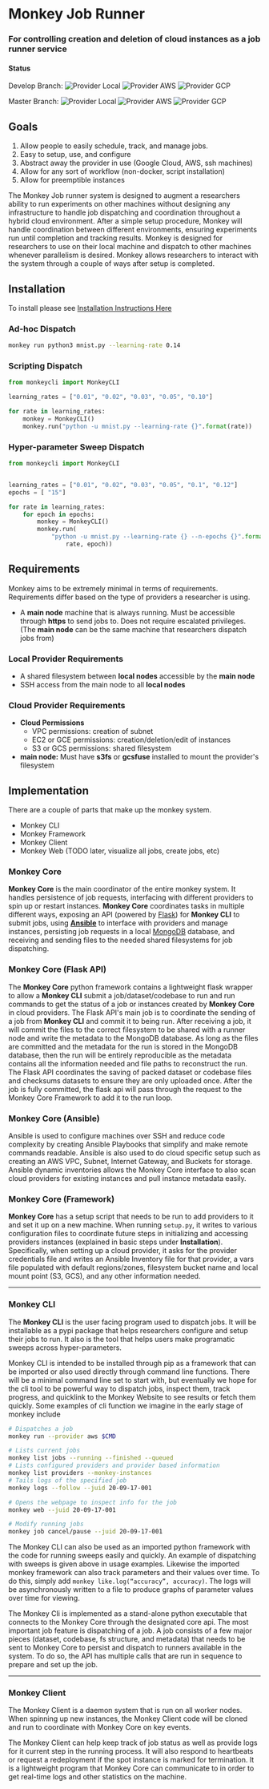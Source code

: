 #  Monkey Job Runner

### For controlling creation and deletion of cloud instances as a job runner service

#### Status
Develop Branch:
![Provider Local](https://github.com/Improbable-AI/monkey-job-runner/workflows/Provider%20Local/badge.svg?branch=actions)
![Provider AWS](https://github.com/Improbable-AI/monkey-job-runner/workflows/Provider%20AWS/badge.svg?branch=develop)
![Provider GCP](https://github.com/Improbable-AI/monkey-job-runner/workflows/Provider%20GCP/badge.svg?branch=develop)

Master Branch:
![Provider Local](https://github.com/Improbable-AI/monkey-job-runner/workflows/Provider%20Local/badge.svg?branch=master)
![Provider AWS](https://github.com/Improbable-AI/monkey-job-runner/workflows/Provider%20AWS/badge.svg?branch=master)
![Provider GCP](https://github.com/Improbable-AI/monkey-job-runner/workflows/Provider%20GCP/badge.svg?branch=master)
## Goals

1. Allow people to easily schedule, track, and manage jobs.
2. Easy to setup, use, and configure
3. Abstract away the provider in use (Google Cloud, AWS, ssh machines)
4. Allow for any sort of workflow (non-docker, script installation)
5. Allow for preemptible instances


The Monkey Job runner system is designed to augment a researchers ability to run experiments on other machines without designing any infrastructure to handle job dispatching and coordination throughout a hybrid cloud environment.  After a simple setup procedure, Monkey will handle coordination between different environments, ensuring experiments run until completion and tracking results.  Monkey is designed for researchers to use on their local machine and dispatch to other machines whenever parallelism is desired.  Monkey allows researchers to interact with the system through a couple of ways after setup is completed.

## Installation
To install please see [Installation Instructions Here](INSTALLATION.md)

### Ad-hoc Dispatch

```bash
monkey run python3 mnist.py --learning-rate 0.14
```

### Scripting Dispatch

```python
from monkeycli import MonkeyCLI

learning_rates = ["0.01", "0.02", "0.03", "0.05", "0.10"]

for rate in learning_rates:
    monkey = MonkeyCLI()
    monkey.run("python -u mnist.py --learning-rate {}".format(rate))
```

### Hyper-parameter Sweep Dispatch

```python
from monkeycli import MonkeyCLI


learning_rates = ["0.01", "0.02", "0.03", "0.05", "0.1", "0.12"]
epochs = [ "15"]

for rate in learning_rates:
    for epoch in epochs:
        monkey = MonkeyCLI()
        monkey.run(
            "python -u mnist.py --learning-rate {} --n-epochs {}".format(
                rate, epoch))
```

## Requirements

Monkey aims to be extremely minimal in terms of requirements.  Requirements differ based on the type of providers a researcher is using.  

- A **main node** machine that is always running.  Must be accessible through **https** to send jobs to.  Does not require escalated privileges.  (The **main node** can be the same machine that researchers dispatch jobs from)

### Local Provider Requirements

- A shared filesystem between **local nodes** accessible by the **main node**
- SSH access from the main node to all **local nodes**

### Cloud Provider Requirements

- **Cloud Permissions**
    - VPC permissions: creation of subnet
    - EC2 or GCE permissions: creation/deletion/edit of instances
    - S3 or GCS permissions: shared filesystem
- **main node:** Must have **s3fs** or **gcsfuse** installed to mount the provider's filesystem


## Implementation

There are a couple of parts that make up the monkey system.  
- Monkey CLI
- Monkey Framework
- Monkey Client
- Monkey Web (TODO later, visualize all jobs, create jobs, etc)

### Monkey Core

**Monkey Core** is the main coordinator of the entire monkey system.  It handles persistence of job requests, interfacing with different providers to spin up or restart instances.  **Monkey Core** coordinates tasks in multiple different ways, exposing an API (powered by [Flask](https://flask.palletsprojects.com/en/1.1.x/)) for **Monkey CLI** to submit jobs, using **[Ansible](https://www.ansible.com/)** to interface with providers and manage instances, persisting job requests in a local [MongoDB](https://www.mongodb.com/) database, and receiving and sending files to the needed shared filesystems for job dispatching.

### Monkey Core (Flask API)

The **Monkey Core** python framework contains a lightweight flask wrapper to allow a **Monkey CLI** submit a job/dataset/codebase to run and run commands to get the status of a job or instances created by **Monkey Core** in cloud providers.  The Flask API's main job is to coordinate the sending of a job from **Monkey CLI** and commit it to being run.  After receiving a job, it will commit the files to the correct filesystem to be shared with a runner node and write the metadata to the MongoDB database.  As long as the files are committed and the metadata for the run is stored in the MongoDB database, then the run will be entirely reproducible as the metadata contains all the information needed and file paths to reconstruct the run.  The Flask API coordinates the saving of packed dataset or codebase files and checksums datasets to ensure they are only uploaded once.  After the job is fully committed, the flask api will pass through the request to the Monkey Core Framework to add it to the run loop. 

### Monkey Core (Ansible)

Ansible is used to configure machines over SSH and reduce code complexity by creating Ansible Playbooks that simplify and make remote commands readable.  Ansible is also used to do cloud specific setup such as creating an AWS VPC, Subnet, Internet Gateway, and Buckets for storage.  Ansible dynamic inventories allows the Monkey Core interface to also scan cloud providers for existing instances and pull instance metadata easily.

### Monkey Core (Framework)

**Monkey Core** has a setup script that needs to be run to add providers to it and set it up on a new machine.  When running `setup.py`, it writes to various configuration files to coordinate future steps in initializing and accessing providers instances (explained in basic steps under **Installation**).  Specifically, when setting up a cloud provider, it asks for the provider credentials file and writes an Ansible Inventory file for that provider, a vars file populated with default regions/zones, filesystem bucket name and local mount point (S3, GCS), and any other information needed.  

---

### Monkey CLI

The **Monkey CLI** is the user facing program used to dispatch jobs.  It will be installable as a pypi package that helps researchers configure and setup their jobs to run.  It also is the tool that helps users make programatic sweeps across hyper-parameters.  

Monkey CLI is intended to be installed through pip as a framework that can be imported or also used directly through command line functions.  There will be a minimal command line set to start with, but eventually we hope for the cli tool to be powerful way to dispatch jobs, inspect them, track progress, and quicklink to the Monkey Website to see results or fetch them quickly. Some examples of cli function we imagine in the early stage of monkey include 

```bash
# Dispatches a job
monkey run --provider aws $CMD

# Lists current jobs
monkey list jobs --running --finished --queued
# Lists configured providers and provider based information
monkey list providers --monkey-instances
# Tails logs of the specified job
monkey logs --follow --juid 20-09-17-001

# Opens the webpage to inspect info for the job
monkey web --juid 20-09-17-001

# Modify running jobs
monkey job cancel/pause --juid 20-09-17-001
```

The Monkey CLI can also be used as an imported python framework with the code for running sweeps easily and quickly. An example of dispatching with sweeps is given above in usage examples. Likewise the imported monkey framework can also track parameters and their values over time. To do this, simply add `monkey like.log(“accuracy”, accuracy)`. The logs will be asynchronously written to a file to produce graphs of parameter values over time for viewing.  

The Monkey Cli is implemented as a stand-alone python executable that connects to the Monkey Core through the designated core api. The most important job feature is dispatching of a job. A job consists of a few major pieces (dataset, codebase, fs structure, and metadata) that needs to be sent to Monkey Core to persist and dispatch to runners available in the system. To do so, the API has multiple calls that are run in sequence to prepare and set up the job.  

---

### Monkey Client

The Monkey Client is a daemon system that is run on all worker nodes. When spinning up new instances, the Monkey Client code will be cloned and run to coordinate with Monkey Core on key events. 

The Monkey Client can help keep track of job status as well as provide logs for it current step in the running process. It will also respond to heartbeats or request a redeployment if the spot instance is marked for termination.  It is a lightweight program that Monkey Core can communicate to in order to get real-time logs and other statistics on the machine.







